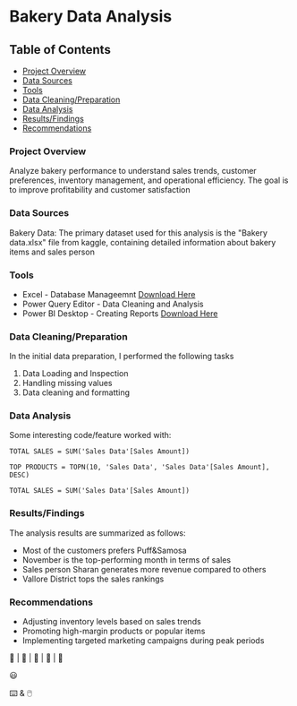 # Bakery Data Analysis

## Table of Contents

- [Project Overview](#project-overview)
- [Data Sources](#data-sources)
- [Tools](#tools)
- [Data Cleaning/Preparation](#data-cleaning/preparation)
- [Data Analysis](#data-analysis)
- [Results/Findings](#results/findings)
- [Recommendations](#recommendations)

### Project Overview

Analyze bakery performance to understand sales trends, customer preferences, inventory management, and operational efficiency. The goal is to improve profitability and customer satisfaction

### Data Sources

Bakery Data: The primary dataset used for this analysis is the "Bakery data.xlsx" file from kaggle, containing detailed information about bakery items and sales person

### Tools

- Excel - Database Manageemnt [Download Here](https://microsoft.com)
- Power Query Editor - Data Cleaning and Analysis
- Power BI Desktop - Creating Reports [Download Here](https://www.microsoft.com/en-us/download/details.aspx?id=58494)

### Data Cleaning/Preparation

In the initial data preparation, I performed the following tasks
1. Data Loading and Inspection
2. Handling missing values
3. Data cleaning and formatting

### Data Analysis

Some interesting code/feature worked with:

```dax
TOTAL SALES = SUM('Sales Data'[Sales Amount])
```
```dax
TOP PRODUCTS = TOPN(10, 'Sales Data', 'Sales Data'[Sales Amount], DESC)
```
```dax
TOTAL SALES = SUM('Sales Data'[Sales Amount])
```

### Results/Findings

The analysis results are summarized as follows:
- Most of the customers prefers Puff&Samosa
- November is the top-performing month in terms of sales
- Sales person Sharan generates more revenue compared to others
- Vallore District tops the sales rankings

 ### Recommendations

 - Adjusting inventory levels based on sales trends
 - Promoting high-margin products or popular items
 - Implementing targeted marketing campaigns during peak periods


🍰 | 🧁 | 🍫 | 🍞 | 🥞

😃
 
⌨️ & 🖱️
